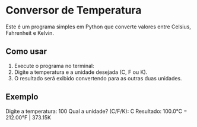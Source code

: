 # Conversor de Temperatura

Este é um programa simples em Python que converte valores entre Celsius, Fahrenheit e Kelvin.

## Como usar
1. Execute o programa no terminal:
2. Digite a temperatura e a unidade desejada (C, F ou K).
3. O resultado será exibido convertendo para as outras duas unidades.

## Exemplo
Digite a temperatura: 100
Qual a unidade? (C/F/K): C
Resultado: 100.0°C = 212.00°F | 373.15K
